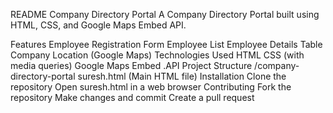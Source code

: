 README
Company Directory Portal
A Company Directory Portal built using HTML, CSS, and Google Maps Embed API.

Features
Employee Registration Form
Employee List
Employee Details Table
Company Location (Google Maps)
Technologies Used
HTML
CSS (with media queries)
Google Maps Embed .API
Project Structure
/company-directory-portal
suresh.html (Main HTML file)
Installation
Clone the repository
Open suresh.html in a web browser
Contributing
Fork the repository
Make changes and commit
Create a pull request
